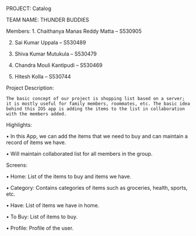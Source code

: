 PROJECT: Catalog

TEAM NAME: THUNDER BUDDIES

Members: 1. Chaithanya Manas Reddy Matta – S530905

2. Sai Kumar Uppala – S530489

3. Shiva Kumar Mutukula – S530479

4. Chandra Mouli Kantipudi – S530469

5. Hitesh Kolla – S530744

Project Description: 

	The basic concept of our project is shopping list based on a server; it is mostly useful for family members, roommates, etc. The basic idea behind this IOS app is adding the items to the list in collaboration with the members added. 

Highlights:

•	In this App, we can add the items that we need to buy and can maintain a record of items we have.

•	Will maintain collaborated list for all members in the group.

Screens:		

•	Home: List of the items to buy and items we have. 				

•	Category: Contains categories of items such as groceries, health, sports, etc.

•	Have: List of items we have in home.

•	To Buy: List of items to buy.

•	Profile: Profile of the user. 
